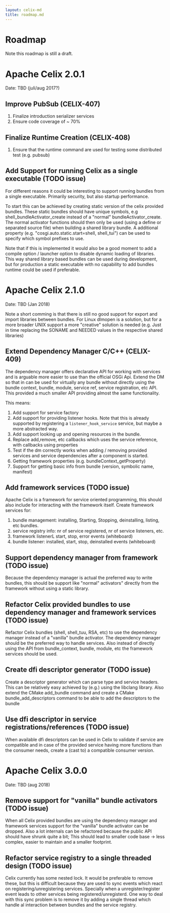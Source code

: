 ```yaml
---
layout: celix-md
title: roadmap.md
---
```



<!--
Licensed to the Apache Software Foundation (ASF) under one or more
contributor license agreements.  See the NOTICE file distributed with
this work for additional information regarding copyright ownership.
The ASF licenses this file to You under the Apache License, Version 2.0
(the "License"); you may not use this file except in compliance with
the License.  You may obtain a copy of the License at
   
    http://www.apache.org/licenses/LICENSE-2.0

Unless required by applicable law or agreed to in writing, software
distributed under the License is distributed on an "AS IS" BASIS,
WITHOUT WARRANTIES OR CONDITIONS OF ANY KIND, either express or implied.
See the License for the specific language governing permissions and
limitations under the License.
-->

# Roadmap

Note this roadmap is still a draft.

# Apache Celix 2.0.1 

Date: TBD (juli/aug 2017?)

## Improve PubSub (CELIX-407)

1. Finalize introduction serializer services  
1. Ensure code coverage of ~ 70% 

## Finalize Runtime Creation (CELIX-408)

1. Ensure that the runtime command are used for testing some distributed test (e.g. pubsub)

## Add Support for running Celix as a single executable (TODO issue)
For different reasons it could be interesting to support running bundles from a single executable.
Primarily security, but also startup performance.

To start this can be achieved by creating static version of the celix provided bundles. These static 
bundles should have unique symbols, e.g  shell_bundleActivator_create instead of a 
"normal" bundleActivator_create. The normal  activator functions should then 
only be used (using a define or separated source file) when building a shared library bundle.
A additional property (e.g. "cosgi.auto.static.start=shell, shell_tui") can be used to specify which 
symbol prefixes to use.

Note that if this is implemented it would also be a good moment to add a compile option / launcher option
to disable dynamic loading of libraries. This way shared library based bundles can be used during 
development, but for production a static executable with no capability to add bundles runtime 
could be used if preferable. 

# Apache Celix 2.1.0

Date: TBD (Jan 2018)

Note a short comming is that there is still no good support for export and import libraries between
bundles. For Linux dlmopen is a solution, but for a more broader UNIX support a more "creative" 
solution is needed (e.g. Just in time replacing the SONAME and NEEDED values in the respective shared libraries)

## Extend Dependency Manager C/C++ (CELIX-409)

The dependency manager offers declarative API for working with services and is arguable more easier 
to use than the official OSGi Api. Extend the DM so that in can be used for virtually any bundle 
without directly using the bundle context, bundle, module, service ref, service registration, etc API.
This provided a much smaller API providing almost the same functionality.

This means:
1. Add support for service factory 
1. Add support for providing listener hooks. Note that this is already supported by registering 
   a `listener_hook_service` service, but maybe a more abstracted way.
1. Add support looking up and opening resources in the bundle.
1. Replace add,remove, etc callbacks which uses the service reference, with callbacks using properties
1. Test if the dm correctly works when adding / removing provided services and service dependencies after a component is started.
1. Getting framework properties (e.g. bundleContext_getProperty)
1. Support for getting basic info from bundle (version, symbolic name, manifest)

## Add framework services (TODO issue)
Apache Celix is a framework for service oriented programming, this should also include for interacting with the 
framework itself. Create framework services for:

1. bundle management: installing, Starting, Stopping, deinstalling, listing, etc bundles.
1. service registry info: nr of service registered, nr of service listeners, etc.
1. framework listenerL start, stop, error events (whiteboard)
1. bundle listener: installed, start, stop, deinstalled events (whiteboard)

## Support dependency manager from framework (TODO issue)
Because the dependency manager is actual the preferred way to write bundles, this should be support
like "normal" activators" directly from the framework without using a static library.

## Refactor Celix provided bundles to use dependency manager and framework services (TODO issue)
Refactor Celix bundles (shell, shell_tuu, RSA, etc) to use the dependency manager instead of a "vanilla" 
bundle activator. The dependency manager should be the preferred way to handle services. 
Also instead of directly using the API from bundle_context, bundle, module, etc the framework services
should be used.

## Create dfi descriptor generator (TODO issue)
Create a descriptor generator which can parse type and service headers. 
This can be relatively easy  achieved by (e.g.) using the libclang library. 
Also extend the CMake add_bundle command and create a CMake bundle_add_descriptors command to be able
to add the descriptors to the bundle

## Use dfi descriptor in service registrations/references (TODO issue)
When available dfi descriptors can be used in Celix to validate if service are compatible and
in case of the provided service having more functions than the consumer needs, create a (cast to) 
a compatible consumer version.

# Apache Celix 3.0.0

Date: TBD (aug 2018)

## Remove support for "vanilla" bundle activators (TODO issue)
When all Celix provided bundles are using the dependency manager and framework services support for
the "vanilla"  bundle activator can be dropped. Also a lot internals can be refactored because the public
API should have shrunk quite a bit; This should lead to smaller code base -> less complex, easier to maintain
and a smaller footprint.

  
## Refactor service registry to a single threaded design (TODO issue)
Celix currently has some nested lock. It would be preferable to remove these, but this is difficult 
because they are used to sync events which react on registering/unregistering services. Specially when 
a unregister/register event leads to other services being registered/unregisterd. One way to deal with 
this sync problem is to remove it by adding a single thread which handle al interaction between bundles 
and the service registry.

